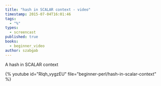 ```yaml
---
title: "hash in SCALAR context - video"
timestamp: 2015-07-04T16:01:46
tags:
  - "%"
types:
  - screencast
published: true
books:
  - beginner_video
author: szabgab
---
```



A hash in SCALAR context


{% youtube id="Rlqh_vygzEU" file="beginner-perl/hash-in-scalar-context" %}
